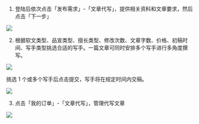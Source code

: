 1. 登陆后依次点击「发布需求」-「文章代写」，提供相关资料和文章要求，然后点击「下一步」

  ![](http://tc.seoipo.com/20200319162740.png)

2. 根据软文类型、品宣类型、擅长类型、修改次数、文章字数、价格、初稿时间、写手类型挑选合适的写手。一篇文章可同时安排多个写手进行多角度撰写。

  ![](http://tc.seoipo.com/20200318122933.png)

  挑选 1 个或多个写手后点击提交，写手将在规定时间内交稿。

  ![](http://tc.seoipo.com/20200318125248.png)

3. 点击「我的订单」-「文章代写」，管理代写文章

  ![](http://tc.seoipo.com/20200319163026.png)
